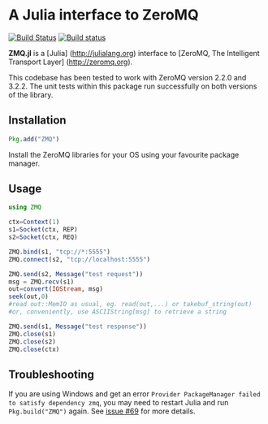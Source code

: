 # A Julia interface to ZeroMQ
[![Build Status](https://api.travis-ci.org/JuliaLang/ZMQ.jl.svg)](https://travis-ci.org/JuliaLang/ZMQ.jl)
[![Build status](https://ci.appveyor.com/api/projects/status/laybx903pd12j2ik/branch/master?svg=true)](https://ci.appveyor.com/project/tkelman/zmq-jl/branch/master)

**ZMQ.jl** is a [Julia] (http://julialang.org) interface to [ZeroMQ, The Intelligent Transport Layer] (http://zeromq.org). 

This codebase has been tested to work with ZeroMQ version 2.2.0 and 3.2.2. The unit tests within this package run successfully on both versions of the library. 


## Installation
```julia
Pkg.add("ZMQ")
```

Install the ZeroMQ libraries for your OS using your favourite package manager. 

## Usage

```julia
using ZMQ

ctx=Context(1)
s1=Socket(ctx, REP)
s2=Socket(ctx, REQ)

ZMQ.bind(s1, "tcp://*:5555")
ZMQ.connect(s2, "tcp://localhost:5555")

ZMQ.send(s2, Message("test request"))
msg = ZMQ.recv(s1)
out=convert(IOStream, msg)
seek(out,0)
#read out::MemIO as usual, eg. read(out,...) or takebuf_string(out)
#or, conveniently, use ASCIIString[msg] to retrieve a string

ZMQ.send(s1, Message("test response"))
ZMQ.close(s1)
ZMQ.close(s2)
ZMQ.close(ctx)

```

## Troubleshooting

If you are using Windows and get an error `Provider PackageManager failed to satisfy dependency zmq`, you may need to restart Julia and run `Pkg.build("ZMQ")` again. See [issue #69](https://github.com/JuliaLang/ZMQ.jl/issues/69) for more details.
